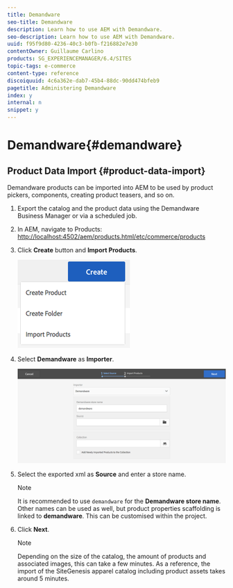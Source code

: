 ```yaml
---
title: Demandware
seo-title: Demandware
description: Learn how to use AEM with Demandware.
seo-description: Learn how to use AEM with Demandware.
uuid: f95f9d80-4236-40c3-b0fb-f216882e7e30
contentOwner: Guillaume Carlino
products: SG_EXPERIENCEMANAGER/6.4/SITES
topic-tags: e-commerce
content-type: reference
discoiquuid: 4c6a362e-dab7-45b4-88dc-90dd474bfeb9
pagetitle: Administering Demandware
index: y
internal: n
snippet: y
---
```


# Demandware{#demandware}

## Product Data Import {#product-data-import}

Demandware products can be imported into AEM to be used by product pickers, components, creating product teasers, and so on.

1. Export the catalog and the product data using the Demandware Business Manager or via a scheduled job.
1. In AEM, navigate to Products: [http://localhost:4502/aem/products.html/etc/commerce/products](http://localhost:4502/aem/products.html/etc/commerce/products)
1. Click **Create** button and **Import Products**.

   ![](assets/chlimage_1-59.png)

1. Select **Demandware** as **Importer**.

   ![](assets/chlimage_1-60.png)

1. Select the exported xml as **Source** and enter a store name.

   >[!NOTE]
   >
   >It is recommended to use `demandware` for the **Demandware store name**. Other names can be used as well, but product properties scaffolding is linked to **demandware**. This can be customised within the project.

1. Click **Next**.

   >[!NOTE]
   >
   >Depending on the size of the catalog, the amount of products and associated images, this can take a few minutes. As a reference, the import of the SiteGenesis apparel catalog including product assets takes around 5 minutes.

